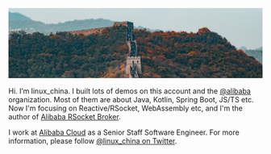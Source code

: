 ![Chinese Great Wall from hansonluu on unsplash](https://github.com/linux-china/linux-china/raw/master/banner.png)

Hi. I’m linux_china. I built lots of demos on this account and the [@alibaba](https://github.com/alibaba) organization.
Most of them are about Java, Kotlin, Spring Boot, JS/TS etc. Now I'm focusing on Reactive/RSocket, WebAssembly etc, and I'm the author of [Alibaba RSocket Broker](https://github.com/alibaba/alibaba-rsocket-broker).

I work at [Alibaba Cloud](https://www.aliyun.com/) as a Senior Staff Software Engineer. For more information, please follow [@linux_china on Twitter](https://twitter.com/linux_china).
